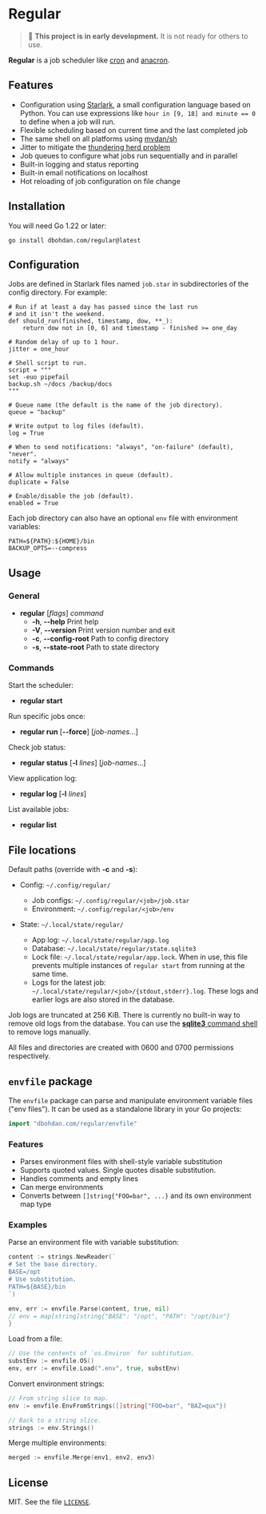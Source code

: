 # Regular

> 🚧 **This project is in early development.**
> It is not ready for others to use.

**Regular** is a job scheduler like [cron](https://en.wikipedia.org/wiki/Cron) and [anacron](https://en.wikipedia.org/wiki/Anacron).

## Features

- Configuration using [Starlark](https://laurent.le-brun.eu/blog/an-overview-of-starlark), a small configuration language based on Python.
  You can use expressions like `hour in [9, 18] and minute == 0` to define when a job will run.
- Flexible scheduling based on current time and the last completed job
- The same shell on all platforms using [mvdan/sh](https://github.com/mvdan/sh)
- Jitter to mitigate the [thundering herd problem](https://en.wikipedia.org/wiki/Thundering_herd_problem)
- Job queues to configure what jobs run sequentially and in parallel
- Built-in logging and status reporting
- Built-in email notifications on localhost
- Hot reloading of job configuration on file change

## Installation

You will need Go 1.22 or later:

```shell
go install dbohdan.com/regular@latest
```

## Configuration

Jobs are defined in Starlark files named `job.star` in subdirectories of the config directory.
For example:

```starlark
# Run if at least a day has passed since the last run
# and it isn't the weekend.
def should_run(finished, timestamp, dow, **_):
    return dow not in [0, 6] and timestamp - finished >= one_day

# Random delay of up to 1 hour.
jitter = one_hour

# Shell script to run.
script = """
set -euo pipefail
backup.sh ~/docs /backup/docs
"""

# Queue name (the default is the name of the job directory).
queue = "backup"

# Write output to log files (default).
log = True

# When to send notifications: "always", "on-failure" (default), "never".
notify = "always"

# Allow multiple instances in queue (default).
duplicate = False

# Enable/disable the job (default).
enabled = True
```

Each job directory can also have an optional `env` file with environment variables:

```
PATH=${PATH}:${HOME}/bin
BACKUP_OPTS=--compress
```

## Usage

### General

- **regular** [_flags_] _command_
    - **-h**, **--help** Print help
    - **-V**, **--version** Print version number and exit
    - **-c**, **--config-root** Path to config directory
    - **-s**, **--state-root** Path to state directory

### Commands

Start the scheduler:

- **regular start**

Run specific jobs once:

- **regular run** [**--force**] [_job-names_...]

Check job status:

- **regular status** [**-l** _lines_] [_job-names_...]

View application log:

- **regular log** [**-l** _lines_]

List available jobs:

- **regular list**

## File locations

Default paths (override with **-c** and **-s**):

- Config: `~/.config/regular/`
  - Job configs: `~/.config/regular/<job>/job.star`
  - Environment: `~/.config/regular/<job>/env`

- State: `~/.local/state/regular/`
  - App log: `~/.local/state/regular/app.log`
  - Database: `~/.local/state/regular/state.sqlite3`
  - Lock file: `~/.local/state/regular/app.lock`.
    When in use, this file prevents multiple instances of `regular start` from running at the same time.
  - Logs for the latest job: `~/.local/state/regular/<job>/{stdout,stderr}.log`.
    These logs and earlier logs are also stored in the database.

Job logs are truncated at 256 KiB.
There is currently no built-in way to remove old logs from the database.
You can use the [**sqlite3** command shell](https://www.sqlite.org/cli.html) to remove logs manually.

All files and directories are created with 0600 and 0700 permissions respectively.

## `envfile` package

The `envfile` package can parse and manipulate environment variable files ("env files").
It can be used as a standalone library in your Go projects:

```go
import "dbohdan.com/regular/envfile"
```

### Features

- Parses environment files with shell-style variable substitution
- Supports quoted values.
  Single quotes disable substitution.
- Handles comments and empty lines
- Can merge environments
- Converts between `[]string{"FOO=bar", ...}` and its own environment map type

### Examples

Parse an environment file with variable substitution:

```go
content := strings.NewReader(`
# Set the base directory.
BASE=/opt
# Use substitution.
PATH=${BASE}/bin
`)

env, err := envfile.Parse(content, true, nil)
// env = map[string]string{"BASE": "/opt", "PATH": "/opt/bin"}
}
```

Load from a file:

```go
// Use the contents of `os.Environ` for subtitution.
substEnv := envfile.OS()
env, err := envfile.Load(".env", true, substEnv)
```

Convert environment strings:

```go
// From string slice to map.
env := envfile.EnvFromStrings([]string{"FOO=bar", "BAZ=qux"})

// Back to a string slice.
strings := env.Strings()
```

Merge multiple environments:

```go
merged := envfile.Merge(env1, env2, env3)
```

## License

MIT.
See the file [`LICENSE`](LICENSE).
